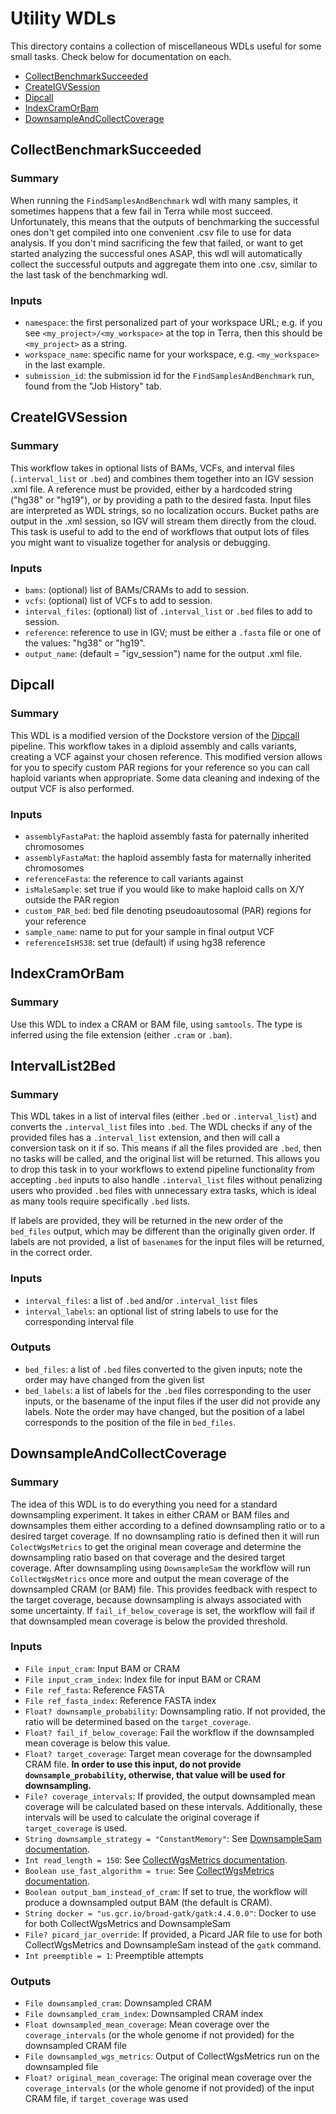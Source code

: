 # Utility WDLs

This directory contains a collection of miscellaneous WDLs useful for some small tasks. Check below for documentation on each.

* [CollectBenchmarkSucceeded](#collectbenchmarksucceeded)
* [CreateIGVSession](#createigvsession)
* [Dipcall](#dipcall)
* [IndexCramOrBam](#indexcramorbam)
* [DownsampleAndCollectCoverage](#downsampleandcollectcoverage)

## CollectBenchmarkSucceeded

### Summary

When running the `FindSamplesAndBenchmark` wdl with many samples, it sometimes happens that a few fail in Terra while most succeed.
Unfortunately, this means that the outputs of benchmarking the successful ones don't get compiled into one convenient .csv file to use for data analysis.
If you don't mind sacrificing the few that failed, or want to get started analyzing the successful ones ASAP, this wdl will automatically collect
the successful outputs and aggregate them into one .csv, similar to the last task of the benchmarking wdl.

### Inputs

* `namespace`: the first personalized part of your workspace URL; e.g. if you see `<my_project>/<my_workspace>` at the top
  in Terra, then this should be `<my_project>` as a string.
* `workspace_name`: specific name for your workspace, e.g. `<my_workspace>` in the last example.
* `submission_id`: the submission id for the `FindSamplesAndBenchmark` run, found from the "Job History" tab.

## CreateIGVSession

### Summary

This workflow takes in optional lists of BAMs, VCFs, and interval files (`.interval_list` or `.bed`) and combines them together
into an IGV session .xml file. A reference must be provided, either by a hardcoded string ("hg38" or "hg19"), or by providing a 
path to the desired fasta. Input files are interpreted as WDL strings, so no localization occurs. Bucket paths are output in the .xml
session, so IGV will stream them directly from the cloud. This task is useful to add to the end of workflows that output lots of files
you might want to visualize together for analysis or debugging.

### Inputs

* `bams`: (optional) list of BAMs/CRAMs to add to session.
* `vcfs`: (optional) list of VCFs to add to session.
* `interval_files`: (optional) list of `.interval_list` or `.bed` files to add to session.
* `reference`: reference to use in IGV; must be either a `.fasta` file or one of the values: "hg38" or "hg19".
* `output_name`: (default = "igv_session") name for the output .xml file.

## Dipcall

### Summary

This WDL is a modified version of the Dockstore version of the [Dipcall](https://github.com/human-pangenomics/hpp_production_workflows/blob/master/QC/wdl/tasks/dipcall.wdl)
pipeline. This workflow takes in a diploid assembly and calls variants, creating a VCF against your chosen reference.
This modified version allows for you to specify custom PAR regions for your reference so you can call haploid variants
when appropriate. Some data cleaning and indexing of the output VCF is also performed.

### Inputs

* `assemblyFastaPat`: the haploid assembly fasta for paternally inherited chromosomes
* `assemblyFastaMat`: the haploid assembly fasta for maternally inherited chromosomes
* `referenceFasta`: the reference to call variants against
* `isMaleSample`: set true if you would like to make haploid calls on X/Y outside the PAR region
* `custom_PAR_bed`: bed file denoting pseudoautosomal (PAR) regions for your reference
* `sample_name`: name to put for your sample in final output VCF
* `referenceIsHS38`: set true (default) if using hg38 reference


## IndexCramOrBam

### Summary 

Use this WDL to index a CRAM or BAM file, using `samtools`. The type is inferred using the file extension (either `.cram` or `.bam`). 


## IntervalList2Bed

### Summary

This WDL takes in a list of interval files (either `.bed` or `.interval_list`) and converts the `.interval_list` files into `.bed`. The WDL checks if any of the provided files has a `.interval_list` extension, and then will call a conversion task on it if so. This means if all the files provided are `.bed`, then no tasks will be called, and the original list will be returned. This allows you to drop this task in to your workflows to extend pipeline functionality from accepting `.bed` inputs to also handle `.interval_list` files without penalizing users who provided `.bed` files with unnecessary extra tasks, which is ideal as many tools require specifically `.bed` lists.

If labels are provided, they will be returned in the new order of the `bed_files` output, which may be different than the originally given order. If labels are not provided, a list of `basename`s for the input files will be returned, in the correct order.

### Inputs
* `interval_files`: a list of `.bed` and/or `.interval_list` files
* `interval_labels`: an optional list of string labels to use for the corresponding interval file

### Outputs
* `bed_files`: a list of `.bed` files converted to the given inputs; note the order may have changed from the given list
* `bed_labels`: a list of labels for the `.bed` files corresponding to the user inputs, or the basename of the input files if the user did not provide any labels. Note the order may have changed, but the position of a label corresponds to the position of the file in `bed_files`.


## DownsampleAndCollectCoverage

### Summary

The idea of this WDL is to do everything you need for a standard downsampling experiment. It takes in either CRAM or BAM files and downsamples them either according to a defined downsampling ratio or to a desired target coverage. If no downsampling ratio is defined then it will run `ColectWgsMetrics` to get the original mean coverage and determine the downsampling ratio based on that coverage and the desired target coverage. After downsampling using `DownsampleSam` the workflow will run `CollectWgsMetrics` once more and output the mean coverage of the downsampled CRAM (or BAM) file. This provides feedback with respect to the target coverage, because downsampling is always associated with some uncertainty. If `fail_if_below_coverage` is set, the workflow will fail if that downsampled mean coverage is below the provided threshold.

### Inputs 
* `File input_cram`: Input BAM or CRAM
* `File input_cram_index`: Index file for input BAM or CRAM
* `File ref_fasta`: Reference FASTA
* `File ref_fasta_index`: Reference FASTA index
* `Float? downsample_probability`: Downsampling ratio. If not provided, the ratio will be determined based on the `target_coverage`.
* `Float? fail_if_below_coverage`: Fail the workflow if the downsampled mean coverage is below this value.
* `Float? target_coverage`: Target mean coverage for the downsampled CRAM file. **In order to use this input, do not provide `downsample_probability`, otherwise, that value will be used for downsampling.** 
* `File? coverage_intervals`: If provided, the output downsampled mean coverage will be calculated based on these intervals. Additionally, these intervals will be used to calculate the original coverage if `target_coverage` is used.
* `String downsample_strategy = "ConstantMemory"`: See [DownsampleSam documentation](https://gatk.broadinstitute.org/hc/en-us/articles/13832708637467-DownsampleSam-Picard-).
* `Int read_length = 150`: See [CollectWgsMetrics documentation](https://gatk.broadinstitute.org/hc/en-us/articles/13832707851035-CollectWgsMetrics-Picard-).
* `Boolean use_fast_algorithm = true`: See [CollectWgsMetrics documentation](https://gatk.broadinstitute.org/hc/en-us/articles/13832707851035-CollectWgsMetrics-Picard-).
* `Boolean output_bam_instead_of_cram`: If set to true, the workflow will produce a downsampled output BAM (the default is CRAM).
* `String docker = "us.gcr.io/broad-gatk/gatk:4.4.0.0"`: Docker to use for both CollectWgsMetrics and DownsampleSam
* `File? picard_jar_override`: If provided, a Picard JAR file to use for both CollectWgsMetrics and DownsampleSam instead of the `gatk` command.
* `Int preemptible = 1`: Preemptible attempts

### Outputs
* `File downsampled_cram`: Downsampled CRAM
* `File downsampled_cram_index`: Downsampled CRAM index
* `Float downsampled_mean_coverage`: Mean coverage over the `coverage_intervals` (or the whole genome if not provided) for the downsampled CRAM file
* `File downsampled_wgs_metrics`: Output of CollectWgsMetrics run on the downsampled file
* `Float? original_mean_coverage`: The original mean coverage over the `coverage_intervals` (or the whole genome if not provided) of the input CRAM file, if `target_coverage` was used
